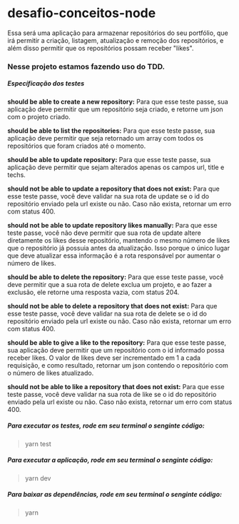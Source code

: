 # desafio-conceitos-node
Essa será uma aplicação para armazenar repositórios do seu portfólio, que irá permitir a criação, listagem, atualização e remoção dos repositórios, e além disso permitir que os repositórios possam receber "likes".


### Nesse projeto estamos fazendo uso do TDD.
##### Específicação dos testes 

**should be able to create a new repository:**
  Para que esse teste passe, sua aplicação deve permitir que um repositório seja criado, e retorne um json com o projeto criado.

**should be able to list the repositories:**
Para que esse teste passe, sua aplicação deve permitir que seja retornado um array com todos os repositórios que foram criados até o momento.

**should be able to update repository:**
Para que esse teste passe, sua aplicação deve permitir que sejam alterados apenas os campos url, title e techs.

**should not be able to update a repository that does not exist:**
Para que esse teste passe, você deve validar na sua rota de update se o id do repositório enviado pela url existe ou não. Caso não exista, retornar um erro com status 400.

**should not be able to update repository likes manually:**
Para que esse teste passe, você não deve permitir que sua rota de update altere diretamente os likes desse repositório, mantendo o mesmo número de likes que o repositório já possuia antes da atualização. Isso porque o único lugar que deve atualizar essa informação é a rota responsável por aumentar o número de likes.

**should be able to delete the repository:**
Para que esse teste passe, você deve permitir que a sua rota de delete exclua um projeto, e ao fazer a exclusão, ele retorne uma resposta vazia, com status 204.

**should not be able to delete a repository that does not exist:**
Para que esse teste passe, você deve validar na sua rota de delete se o id do repositório enviado pela url existe ou não. Caso não exista, retornar um erro com status 400.

**should be able to give a like to the repository:**
Para que esse teste passe, sua aplicação deve permitir que um repositório com o id informado possa receber likes. O valor de likes deve ser incrementado em 1 a cada requisição, e como resultado, retornar um json contendo o repositório com o número de likes atualizado.

**should not be able to like a repository that does not exist:**
Para que esse teste passe, você deve validar na sua rota de like se o id do repositório enviado pela url existe ou não. Caso não exista, retornar um erro com status 400.


##### Para executar os testes, rode em seu terminal o senginte código:
 > yarn test

##### Para executar a aplicação, rode em seu terminal o senginte código:
 > yarn dev

##### Para baixar as dependências, rode em seu terminal o senginte código:
 > yarn
